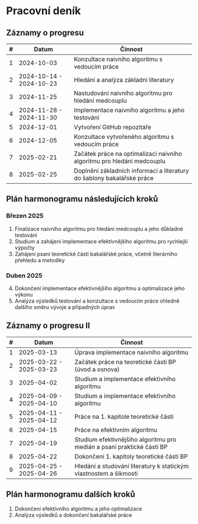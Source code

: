 # Pracovní deník

## Záznamy o progresu

| #  | Datum                   | Činnost                                                                |
|----|-------------------------|------------------------------------------------------------------------|
| 1  | 2024-10-03              | Konzultace naivního algoritmu s vedoucím práce                         |
| 2  | 2024-10-14 - 2024-10-23 | Hledání a analýza základní literatury                                  |
| 3  | 2024-11-25              | Nastudování naivního algoritmu pro hledání medcouplu                   |
| 4  | 2024-11-28 - 2024-11-30 | Implementace naivního algoritmu a jeho testování                       |
| 5  | 2024-12-01              | Vytvoření GitHub repozitáře                                            |
| 6  | 2024-12-05              | Konzultace vytvořeného algoritmu s vedoucím práce                      |
| 7  | 2025-02-21              | Začátek práce na optimalizaci naivního algoritmu pro hledání medcouplu |
| 8  | 2025-02-25              | Doplnění základních informací a literatury do šablony bakalářské práce |

## Plán harmonogramu následujících kroků

### Březen 2025
1. Finalizace naivního algoritmu pro hledání medcouplu a jeho důkladné testování
2. Studium a zahájení implementace efektivnějšího algoritmu pro rychlejší výpočty
3. Zahájení psaní teoretické části bakalářské práce, včetně literárního přehledu a metodiky

### Duben 2025
4. Dokončení implementace efektivnějšího algoritmu a optimalizace jeho výkonu
5. Analýza výsledků testování a konzultace s vedoucím práce ohledně dalšího směru vývoje a případných úprav


## Záznamy o progresu II

| # | Datum                   | Činnost                                                                |
|---|-------------------------|------------------------------------------------------------------------|
| 1 | 2025-03-13              | Úprava implementace naivního algoritmu                                 |
| 2 | 2025-03-22 - 2025-03-23 | Začátek práce na teoretické části BP (úvod a osnova)                   |
| 3 | 2025-04-02              | Studium a implementace efektivního algoritmu                           |
| 4 | 2025-04-09 - 2025-04-10 | Studium a implementace efektivního algoritmu                           |
| 5 | 2025-04-11 - 2025-04-12 | Práce na 1. kapitole teoretické části                                  |
| 6 | 2025-04-15              | Práce na efektivním algoritmu                                          |
| 7 | 2025-04-19              | Studium efektivnějšího algoritmu pro medián a psaní praktické části BP |
| 8 | 2025-04-22              | Dokončení 1. kapitoly teoretické části BP                              |
| 9 | 2025-04-25 - 2025-04-26 | Hledání a studování literatury k statickým vlastnostem a šikmosti      |


## Plán harmonogramu dalších kroků

1. Dokončení efektivního algoritmu a jeho optimalizace
2. Analýza výsledků a dokončení bakalářské práce